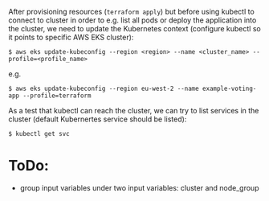 After provisioning resources (`terraform apply`) but before using kubectl to
connect to cluster in order to e.g. list all pods or deploy the application into
the cluster, we need to update the Kubernetes context (configure kubectl so it
points to specific AWS EKS cluster):
```
$ aws eks update-kubeconfig --region <region> --name <cluster_name> --profile=<profile_name>
```
e.g.
```
$ aws eks update-kubeconfig --region eu-west-2 --name example-voting-app --profile=terraform
```
As a test that kubectl can reach the cluster, we can try to list services in the
cluster (default Kubernertes service should be listed):
```
$ kubectl get svc
```

# ToDo:
- group input variables under two input variables: cluster and node_group
